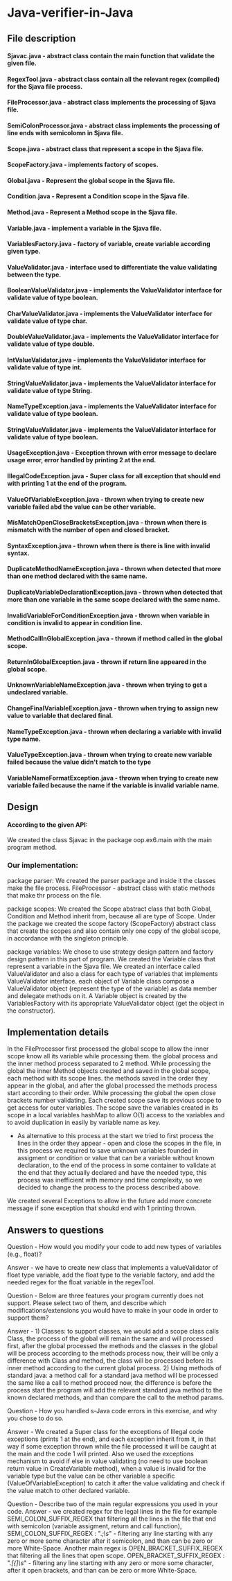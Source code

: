 # Java-verifier-in-Java

## File description 


#### Sjavac.java - abstract class contain the main function that validate the given file.
#### RegexTool.java - abstract class contain all the relevant regex (compiled) for the Sjava file process.
#### FileProcessor.java - abstract class implements the processing of Sjava file.
#### SemiColonProcessor.java - abstract class implements the processing of line ends with semicolomn in Sjava file.
#### Scope.java - abstract class that represent a scope in the Sjava file.
#### ScopeFactory.java - implements factory of scopes.
#### Global.java - Represent the global scope in the Sjava file.
#### Condition.java - Represent a Condition scope in the Sjava file.
#### Method.java - Represent a Method scope in the Sjava file.
#### Variable.java - implement a variable in the Sjava file.
#### VariablesFactory.java - factory of variable, create variable according given type.
#### ValueValidator.java - interface used to differentiate the value validating between the type.
#### BooleanValueValidator.java - implements the ValueValidator interface for validate value of type boolean.
#### CharValueValidator.java - implements the ValueValidator interface for validate value of type char.
#### DoubleValueValidator.java - implements the ValueValidator interface for validate value of type double.
#### IntValueValidator.java - implements the ValueValidator interface for validate value of type int.
#### StringValueValidator.java - implements the ValueValidator interface for validate value of type String.
#### NameTypeException.java - implements the ValueValidator interface for validate value of type boolean.
#### StringValueValidator.java - implements the ValueValidator interface for validate value of type boolean.
#### UsageException.java - Exception thrown with error message to declare usage error, error handled by printing 2 at the end.
#### IllegalCodeException.java - Super class for all exception that should end with printing 1 at the end of the program.
#### ValueOfVariableException.java - thrown when trying to create new variable failed abd the value can be other variable.
#### MisMatchOpenCloseBracketsException.java - thrown when there is mismatch with the number of open and closed bracket.
#### SyntaxException.java - thrown when there is there is line with invalid syntax.
#### DuplicateMethodNameException.java - thrown when detected that more than one method declared with the same name.
#### DuplicateVariableDeclarationException.java - thrown when detected that more than one variable in the same scope declared with the same name.
#### InvalidVariableForConditionException.java - thrown when variable in condition is invalid to appear in condition line.
#### MethodCallInGlobalException.java - thrown if method called in the global scope.
#### ReturnInGlobalException.java - thrown if return line appeared in the global scope.
#### UnknownVariableNameException.java - thrown when trying to get a undeclared variable.
#### ChangeFinalVariableException.java - thrown when trying to assign new value to variable that declared final.
#### NameTypeException.java - thrown when declaring a variable with invalid type name.
#### ValueTypeException.java - thrown when trying to create new variable failed because the value didn't match to the type
#### VariableNameFormatException.java - thrown when trying to create new variable failed because the name if the variable is invalid variable name.

## Design


#### According to the given API:
We created the class Sjavac in the package oop.ex6.main with the main program method.

### Our implementation:
package parser:
    We created the parser package and inside it the classes make the file process.
    FileProcessor - abstract class with static methods that make thr process on the file.

package scopes:
    We created the Scope abstract class that both Global, Condition and Method inherit from, because all are
    type of Scope.
    Under the package we created the scope factory (ScopeFactory) abstract class that create the scopes and
    also contain only one copy of the global scope, in accordance with the singleton principle.

package variables:
    We chose to use strategy design pattern and factory design pattern in this part of program.
    We created the Variable class that represent a variable in the Sjava file.
    We created an interface called ValueValidator and also a class for each type of variables that implements
    ValueValidator interface.
    each object of Variable class compose a ValueValidator object (represent the type of the variable) as data
    member and delegate methods on it. A Variable object is created by the VariablesFactory with its
    appropriate ValueValidator object (get the object in the constructor).

## Implementation details

In the FileProcessor first processed the global scope to allow the inner scope know all its variable while
processing them. the global process and the inner method process separated to 2 method.
While processing the global the inner Method objects created and saved in the global scope, each method with
its scope lines. the methods saved in the order they appear in the global, and after the global processed the
methods process start according to their order.
While processing the global the open close brackets number validating.
Each created scope save its previous scope to get access for outer variables.
The scope save the variables created in its scope in a local variables hashMap to allow O(1) access to the
variables and to avoid duplication in easily by variable name as key.

* As alternative to this process at the start we tried to first process the lines in the order they appear -
 open and close the scopes in the file, in this process we required to save unknown variables founded in
 assigment or condition or value that can be a variable without known declaration, to the end of the process
 in some container to validate at the end that they actually declared and have the needed type, this process
 was inefficient with memory and time complexity, so we decided to change the process to the process described
 above.

We created several Exceptions to allow in the future add more concrete message if sone exception that shoukd
end with 1 printing thrown.

## Answers to questions

Question - How would you modify your code to add new types of variables (e.g., float)?

Answer - we have to create new class that implements a valueValidator of float type variable, add the float
         type to the variable factory, and add the needed regex for the float variable in the regexTool.

Question - Below are three features your program currently does not support. Please select two of
           them, and describe which modifications/extensions you would have to make in your code
           in order to support them?

Answer - 1) Classes: to support classes, we would add a scope class calls Class, the process of the global
                     will remain the same and will processed first, after the global processed the methods
                     and the classes in the global will be process according to the methods process now, their
                     will be only a difference with Class and method, the class will be processed before its
                     inner method according to the current global process.
         2) Using methods of standard java: a method call for a standard java method will be processed the
            same like a call to method proceed now, the difference is before the process start the program
            will add the relevant standard java method to the known declared methods, and than compare the
            call to the method params.

Question - How you handled s-Java code errors in this exercise, and why you chose to do so.

Answer - We created a Super class for the exceptions of Illegal code exceptions (prints 1 at the end), and
         each exception inherit from it, in that way if some exception thrown while the file processed it will
         be caught at the main and the code 1 will printed.
         Also we used the exceptions mechanism to avoid if else in value validating (no need to use boolean
         return value in CreateVariable method), when a value is invalid for the variable type but the value
         can be other variable a specific (ValueOfVariableException) to catch it after the value validating
         and check if the value match to other declared variable.

Question - Describe two of the main regular expressions you used in your code.
Answer - we created regex for the legal lines in the file for example SEMI_COLON_SUFFIX_REGEX that
         filtering all the lines in the file that end with semicolon (variable assigment, return and call
         function),
         SEMI_COLON_SUFFIX_REGEX : ".*;\\s*" - filtering any line starting with any zero or more some
                                               character after it semicolon, and than can be zero or more
                                               White-Space.
         Another main regex is OPEN_BRACKET_SUFFIX_REGEX that filtering all the lines that open
         scope.
         OPEN_BRACKET_SUFFIX_REGEX : ".*[{]\\s*" - filtering any line starting with any zero or more some
                                                   character, after it open brackets, and than can be zero or
                                                   more White-Space.
